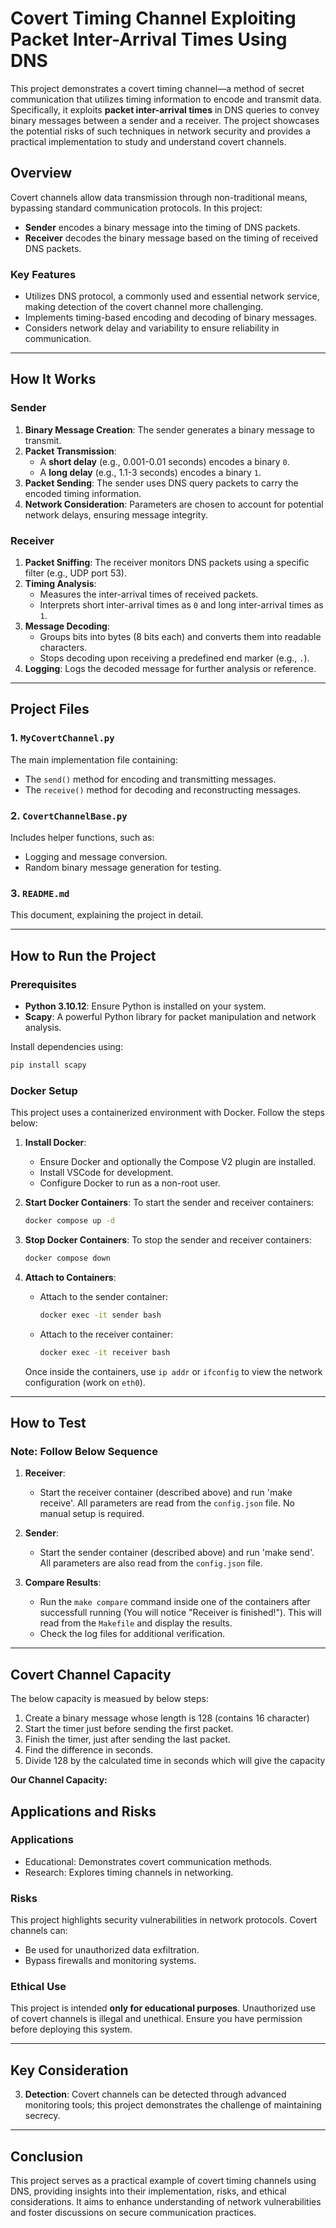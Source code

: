 # Covert Timing Channel Exploiting Packet Inter-Arrival Times Using DNS

This project demonstrates a covert timing channel—a method of secret communication that utilizes timing information to encode and transmit data. Specifically, it exploits **packet inter-arrival times** in DNS queries to convey binary messages between a sender and a receiver. The project showcases the potential risks of such techniques in network security and provides a practical implementation to study and understand covert channels.

## Overview

Covert channels allow data transmission through non-traditional means, bypassing standard communication protocols. In this project:
- **Sender** encodes a binary message into the timing of DNS packets.
- **Receiver** decodes the binary message based on the timing of received DNS packets.

### Key Features
- Utilizes DNS protocol, a commonly used and essential network service, making detection of the covert channel more challenging.
- Implements timing-based encoding and decoding of binary messages.
- Considers network delay and variability to ensure reliability in communication.

---

## How It Works

### Sender
1. **Binary Message Creation**: The sender generates a binary message to transmit.
2. **Packet Transmission**:
   - A **short delay** (e.g., 0.001-0.01 seconds) encodes a binary `0`.
   - A **long delay** (e.g., 1.1-3 seconds) encodes a binary `1`.
3. **Packet Sending**: The sender uses DNS query packets to carry the encoded timing information.
4. **Network Consideration**: Parameters are chosen to account for potential network delays, ensuring message integrity.

### Receiver
1. **Packet Sniffing**: The receiver monitors DNS packets using a specific filter (e.g., UDP port 53).
2. **Timing Analysis**:
   - Measures the inter-arrival times of received packets.
   - Interprets short inter-arrival times as `0` and long inter-arrival times as `1`.
3. **Message Decoding**:
   - Groups bits into bytes (8 bits each) and converts them into readable characters.
   - Stops decoding upon receiving a predefined end marker (e.g., `.`).
4. **Logging**: Logs the decoded message for further analysis or reference.

---

## Project Files

### 1. `MyCovertChannel.py`
The main implementation file containing:
- The `send()` method for encoding and transmitting messages.
- The `receive()` method for decoding and reconstructing messages.

### 2. `CovertChannelBase.py`
Includes helper functions, such as:
- Logging and message conversion.
- Random binary message generation for testing.

### 3. `README.md`
This document, explaining the project in detail.

---

## How to Run the Project

### Prerequisites
- **Python 3.10.12**: Ensure Python is installed on your system.
- **Scapy**: A powerful Python library for packet manipulation and network analysis.

Install dependencies using:
```bash
pip install scapy
```

### Docker Setup

This project uses a containerized environment with Docker. Follow the steps below:

1. **Install Docker**:
   - Ensure Docker and optionally the Compose V2 plugin are installed.
   - Install VSCode for development.
   - Configure Docker to run as a non-root user.

2. **Start Docker Containers**:
   To start the sender and receiver containers:
   ```bash
   docker compose up -d
   ```

3. **Stop Docker Containers**:
   To stop the sender and receiver containers:
   ```bash
   docker compose down
   ```

4. **Attach to Containers**:
   - Attach to the sender container:
     ```bash
     docker exec -it sender bash
     ```
   - Attach to the receiver container:
     ```bash
     docker exec -it receiver bash
     ```

   Once inside the containers, use `ip addr` or `ifconfig` to view the network configuration (work on `eth0`).

---

## How to Test
### Note: Follow Below Sequence

1. **Receiver**:
   - Start the receiver container (described above) and run 'make receive'. All parameters are read from the `config.json` file. No manual setup is required.

2. **Sender**:
   - Start the sender container (described above) and run 'make send'. All parameters are also read from the `config.json` file.

3. **Compare Results**:
   - Run the `make compare` command inside one of the containers after successfull running (You will notice "Receiver is finished!"). This will read from the `Makefile` and display the results.
   - Check the log files for additional verification.

---
## Covert Channel Capacity

The below capacity is measued by below steps:
1. Create a binary message whose length is 128 (contains 16 character)
2. Start the timer just before sending the first packet.
3. Finish the timer, just after sending the last packet.
4. Find the difference in seconds.
5. Divide 128 by the calculated time in seconds which will give the capacity

**Our Channel Capacity:** 


## Applications and Risks

### Applications
- Educational: Demonstrates covert communication methods.
- Research: Explores timing channels in networking.

### Risks
This project highlights security vulnerabilities in network protocols. Covert channels can:
- Be used for unauthorized data exfiltration.
- Bypass firewalls and monitoring systems.

### Ethical Use
This project is intended **only for educational purposes**. Unauthorized use of covert channels is illegal and unethical. Ensure you have permission before deploying this system.

---

## Key Consideration

3. **Detection**: Covert channels can be detected through advanced monitoring tools; this project demonstrates the challenge of maintaining secrecy.

---

## Conclusion

This project serves as a practical example of covert timing channels using DNS, providing insights into their implementation, risks, and ethical considerations. It aims to enhance understanding of network vulnerabilities and foster discussions on secure communication practices.

